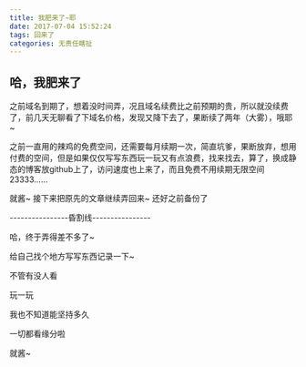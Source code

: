 ```yaml
---
title: 我肥来了~耶
date: 2017-07-04 15:52:24
tags: 回来了
categories: 无责任瞎扯
---
```

## 哈，我肥来了

之前域名到期了，想着没时间弄，况且域名续费比之前预期的贵，所以就没续费了，前几天无聊看了下域名价格，发现又降下去了，果断续了两年（大雾），哦耶~

之前一直用的辣鸡的免费空间，还需要每月续期一次，简直坑爹，果断放弃，想用付费的空间，但是如果仅仅写写东西玩一玩又有点浪费，找来找去，算了，换成静态的博客放github上了，访问速度也上来了，而且免费不用续期无限空间23333……

就酱~ 接下来把原先的文章继续弄回来~ 还好之前备份了


----------------昏割线----------------

哈，终于弄得差不多了~

给自己找个地方写写东西记录一下~

不管有没人看

玩一玩

我也不知道能坚持多久

一切都看缘分啦

就酱~
